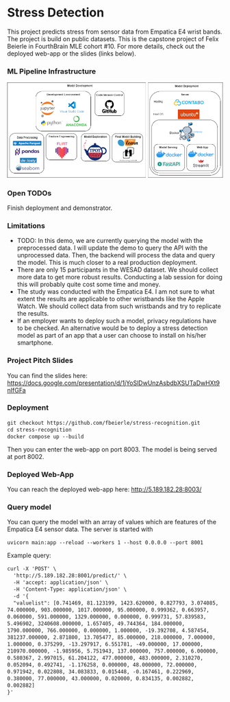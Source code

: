 # Stress Detection

This project predicts stress from sensor data from Empatica E4 wrist bands. The project is build on public datasets. This is the capstone project of Felix Beierle in FourthBrain MLE cohort #10. For more details, check out the deployed web-app or the slides (links below).

### ML Pipeline Infrastructure

<img src="web-app/images/stress-detection-infrastructure.png" alt="mle-stack" width="700"/>

### Open TODOs

Finish deployment and demonstrator.


### Limitations

* TODO: In this demo, we are currently querying the model with the preprocessed data. I will update the demo to query the API with the unprocessed data. Then, the backend will process the data and query the model. This is much closer to a real production deployment.
* There are only 15 participants in the WESAD dataset. We should collect more data to get more robust results. Conducting a lab session for doing this will probably quite cost some time and money.
* The study was conducted with the Empatica E4. I am not sure to what extent the results are applicable to other wristbands like the Apple Watch. We should collect data from such wristbands and try to replicate the results.
* If an employer wants to deploy such a model, privacy regulations have to be checked. An alternative would be to deploy a stress detection model as part of an app that a user can choose to install on his/her smartphone.


### Project Pitch Slides

You can find the slides here: https://docs.google.com/presentation/d/1jYoSlDwUnzAsbdbXSUTaDwHXt9nIfGFa


### Deployment

```
git checkout https://github.com/fbeierle/stress-recognition.git
cd stress-recognition
docker compose up --build
```
Then you can enter the web-app on port 8003. The model is being served at port 8002.


### Deployed Web-App

You can reach the deployed web-app here: http://5.189.182.28:8003/

### Query model

You can query the model with an array of values which are features of the Empatica E4 sensor data.
The server is started with
```
uvicorn main:app --reload --workers 1 --host 0.0.0.0 --port 8001
```


Example query:

```
curl -X 'POST' \
  'http://5.189.182.28:8001/predict/' \
  -H 'accept: application/json' \
  -H 'Content-Type: application/json' \
  -d '{
  "valuelist": [0.741469, 81.123199, 1423.620000, 0.827793, 3.074085, 74.000000, 903.000000, 1017.000000, 95.000000, 0.999362, 0.663957, 0.060000, 591.000000, 1329.000000, 0.000000, 0.999731, 57.839583, 5.496902, 3240608.000000, 1.657405, 49.744364, 184.000000, 1790.000000, 766.000000, 0.000000, 1.000000, -19.392708, 4.587454, 381237.000000, 2.871800, 13.705477, 85.000000, 218.000000, 7.000000, 1.000000, 0.375299, -13.297917, 6.551781, -49.000000, 17.000000, 210970.000000, -1.985956, 5.751943, 137.000000, 757.000000, 6.000000, 0.580367, 2.997015, 61.204122, 477.000000, 483.000000, 2.310270, 0.052094, 0.492741, -1.176258, 0.000000, 48.000000, 72.000000, 0.971942, 0.022808, 34.083833, 0.015448, -0.167461, 0.222969, 0.380000, 77.000000, 43.000000, 0.020000, 0.834135, 0.002882, 0.002882]
}'
```
